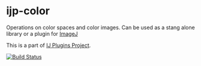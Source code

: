 ijp-color
=========

Operations on color spaces and color images. Can be used as a stang alone library or a plugin for [ImageJ](http://rsb.info.nih.gov/ij)

This is a part of [IJ Plugins Project](http://ij-plugins.sourceforge.net/).

[![Build Status](https://travis-ci.org/ij-plugins/ijp-color.svg?branch=SFX-2)](https://travis-ci.org/ij-plugins/ijp-color)